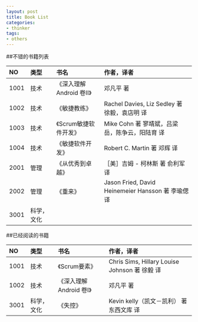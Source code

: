 ```yaml
---
layout: post
title: Book List
categories:
- thinker
tags:
- others
---
```



##不错的书籍列表

NO   | 类型           | 书名                               | 作者，译者
:----|:---------------|:-----------------------------------|:-------------------------------------------------------
1001 | 技术           |《深入理解Android 卷II》            | 邓凡平 著
1002 | 技术           |《敏捷教练》                        | Rachel Davies, Liz Sedley 著  徐毅，袁店明 译
1003 | 技术           |《Scrum敏捷软件开发》               | Mike Cohn 著  寥靖斌，吕梁岳，陈争云，阳陆育 译 
1004 | 技术           |《敏捷软件开发》                    | Robert C. Martin 著  邓辉 译 
2001 | 管理           |《从优秀到卓越》                    | ［美］吉姆 - 柯林斯 著  俞利军 译
2002 | 管理           |《重来》                            | Jason Fried, David Heinemeier Hansson 著  李瑜偲 译
3001 | 科学，文化     |                                    | 



##已经阅读的书籍

NO   | 类型           | 书名                               | 作者，译者
:----|:---------------|:-----------------------------------|:-------------------------------------------------------
1001 | 技术           |《Scrum要素》                       | Chris Sims, Hillary Louise Johnson 著  徐毅 译
1002 | 技术           |《深入理解Android 卷I》             | 邓凡平 著
3001 | 科学，文化     |《失控》                            | Kevin kelly（凯文－凯利） 著  东西文库 译 



